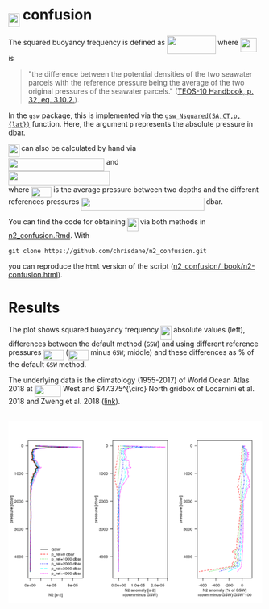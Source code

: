 # <img src="/tex/4c87ee198ded31321f89b44a38a0ad5a.svg?invert_in_darkmode&sanitize=true" align=middle width=21.552516149999988pt height=26.76175259999998pt/> confusion

The squared buoyancy frequency is defined as <img src="/tex/bd2177a908f1cd4fc2ab2dd25029bfff.svg?invert_in_darkmode&sanitize=true" align=middle width=96.71016959999999pt height=35.76220559999998pt/> where <img src="/tex/3f5d596c61b4bf3d7b4fe363ddd43d6d.svg?invert_in_darkmode&sanitize=true" align=middle width=32.28892919999999pt height=27.6567522pt/> is 
> "the difference between the potential densities of the two seawater parcels with the reference pressure being the average of the two original pressures of the seawater parcels." ([TEOS-10 Handbook, p. 32, eq. 3.10.2.](http://www.teos-10.org/pubs/TEOS-10_Manual.pdf)).

In the `gsw` package, this is implemented via the [`gsw_Nsquared(SA,CT,p,{lat})`](http://www.teos-10.org/pubs/gsw/html/gsw_Nsquared.html) function. Here, the argument `p` represents the absolute pressure in dbar.

<img src="/tex/4c87ee198ded31321f89b44a38a0ad5a.svg?invert_in_darkmode&sanitize=true" align=middle width=21.552516149999988pt height=26.76175259999998pt/> can also be calculated by hand via<br> 
<img src="/tex/23b83c12a18bbd188b918ace0f62f775.svg?invert_in_darkmode&sanitize=true" align=middle width=190.47030254999999pt height=24.65753399999998pt/> and <br>
<img src="/tex/0730cb95f7253f610e13686db8847038.svg?invert_in_darkmode&sanitize=true" align=middle width=201.38358899999997pt height=27.6567522pt/><br>
where <img src="/tex/7ed3103a1e05c3ecd552a24db69222e2.svg?invert_in_darkmode&sanitize=true" align=middle width=40.43809109999999pt height=20.09134050000002pt/> is the average pressure between two depths and the different references pressures <img src="/tex/94500c9bc37dbd222043219a34cb0175.svg?invert_in_darkmode&sanitize=true" align=middle width=244.0912221pt height=24.65753399999998pt/> dbar.

You can find the code for obtaining <img src="/tex/4c87ee198ded31321f89b44a38a0ad5a.svg?invert_in_darkmode&sanitize=true" align=middle width=21.552516149999988pt height=26.76175259999998pt/> via both methods in [n2_confusion.Rmd](https://github.com/chrisdane/n2_confusion/blob/master/n2_confusion.Rmd). With
```
git clone https://github.com/chrisdane/n2_confusion.git
```
you can reproduce the `html` version of the script ([n2_confusion/_book/n2-confusion.html](https://github.com/chrisdane/n2_confusion/blob/master/_book/n2-confusion.html)).

# Results

The plot shows squared buoyancy frequency <img src="/tex/4c87ee198ded31321f89b44a38a0ad5a.svg?invert_in_darkmode&sanitize=true" align=middle width=21.552516149999988pt height=26.76175259999998pt/> absolute values (left), differences between the default method (`GSW`) and using different reference pressures <img src="/tex/fc768881d80481de1205a5c1e2d84ad3.svg?invert_in_darkmode&sanitize=true" align=middle width=40.43809109999999pt height=20.09134050000002pt/> (<img src="/tex/fc768881d80481de1205a5c1e2d84ad3.svg?invert_in_darkmode&sanitize=true" align=middle width=40.43809109999999pt height=20.09134050000002pt/> minus `GSW`; middle) and these differences as % of the default `GSW` method.

The underlying data is the climatology (1955-2017) of World Ocean Atlas 2018 at <img src="/tex/000ab2c0010ce8b67672421f43f5c84b.svg?invert_in_darkmode&sanitize=true" align=middle width=52.39746599999998pt height=22.63850490000001pt/> West and $47.375^{\circ} North gridbox of Locarnini et al. 2018 and Zweng et al. 2018 ([link](https://www.nodc.noaa.gov/OC5/woa18/)).

<br>
<img align="left" width="2000" src="_bookdown_files/bookdown_files/figure-html/n2_plot-1.png">

